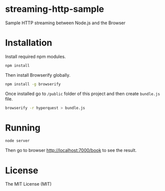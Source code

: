 streaming-http-sample
=====================

Sample HTTP streaming between Node.js and the Browser

# Installation

Install required npm modules.

```sh
npm install
```

Then install Browserify globally.

```sh
npm install -g browserify
```

Once installed go to `/public` folder of this project and then create `bundle.js` file.

```sh
browserify -r hyperquest > bundle.js
```

# Running

```sh
node server
```

Then go to browser [http://localhost:7000/book](http://localhost:7000/book) to see the result.

# License

The MIT License (MIT)